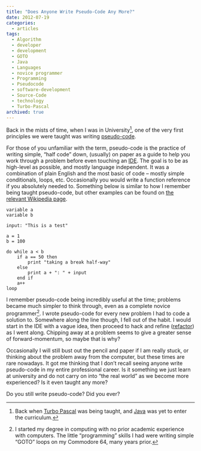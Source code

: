 ```yaml
---
title: "Does Anyone Write Pseudo-Code Any More?"
date: 2012-07-19
categories:
  - articles
tags:
  - Algorithm
  - developer
  - development
  - GOTO
  - Java
  - Languages
  - novice programmer
  - Programming
  - Pseudocode
  - software-development
  - Source-Code
  - technology
  - Turbo-Pascal
archived: true
---
```


Back in the mists of time, when I was in University[^1], one of the very first principles we were taught was writing [pseudo-code][pc].

For those of you unfamiliar with the term, pseudo-code is the practice of writing simple, “half code” down, (usually) on paper as a guide to help you work through a problem before even touching an [IDE](http://en.wikipedia.org/wiki/Integrated_development_environment). The goal is to be as high-level as possible, and mostly language independent. It was a combination of plain English and the most basic of code – mostly simple conditionals, loops, etc. Occasionally you would write a function reference if you absolutely needed to. Something below is similar to how I remember being taught pseudo-code, but other examples can be found on [the relevant Wikipedia page][pc].

```text
variable a
variable b
 
input: "This is a test"
 
a = 1
b = 100
 
do while a < b
    if a == 50 then
        print "taking a break half-way"
    else
        print a + ": " + input
    end if
    a++
loop
```

I remember pseudo-code being incredibly useful at the time; problems became much simpler to think through, even as a complete novice programmer[^2]. I wrote pseudo-code for every new problem I had to code a solution to. Somewhere along the line though, I fell out of the habit. I would start in the IDE with a vague idea, then proceed to hack and refine ([refactor](http://en.wikipedia.org/wiki/Code_refactoring)) as I went along. Chipping away at a problem seems to give a greater sense of forward-momentum, so maybe that is why?

Occasionally I will still bust out the pencil and paper if I am really stuck, or thinking about the problem away from the computer, but these times are rare nowadays. It got me thinking that I don’t recall seeing anyone write pseudo-code in my entire professional career. Is it something we just learn at university and do not carry on into “the real world” as we become more experienced? Is it even taught any more?

Do you still write pseudo-code? Did you ever?

[pc]: http://en.wikipedia.org/wiki/Pseudocode

[^1]: Back when [Turbo Pascal](http://en.wikipedia.org/wiki/Turbo_Pascal) was being taught, and [Java](http://en.wikipedia.org/wiki/Java_%28programming_language%29) was yet to enter the curriculum.
[^2]: I started my degree in computing with no prior academic experience with computers.  The little “programming” skills I had were writing simple “GOTO” loops on my Commodore 64, many years prior.